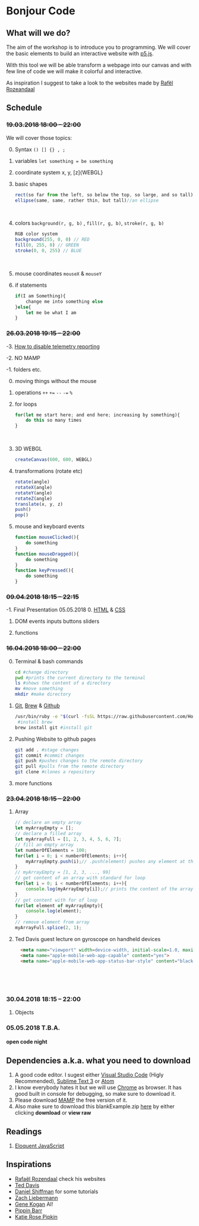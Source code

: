 # Bonjour Code

## What will we do?

The aim of the workshop is to introduce you to programming. We will cover the basic elements to build an interactive website with [p5.js](https://p5js.org/).

With this tool we will be able transform a webpage into our canvas and with few line of code we will make it colorful and interactive.

As inspiration I suggest to take a look to the websites made by [Rafël Rozeandaal](https://www.newrafael.com/websites/)

## Schedule

### ~~19.03.2018 18:00 – 22:00~~

We will cover those topics:

0. Syntax `() [] {} , ;`

1. variables `let something = be something`

2. coordinate system x, y, [z]{WEBGL}

3. basic shapes

   ```javascript
   rect(so far from the left, so below the top, so large, and so tall)//a rect
   ellipse(same, same, rather thin, but tall)//an ellipse
   ```

   ​

4. colors `background(r, g, b)` , `fill(r, g, b)`, `stroke(r, g, b)`

   ```javascript
   RGB color system
   background(255, 0, 0) // RED
   fill(0, 255, 0) // GREEN
   stroke(0, 0, 255) // BLUE
   ```

   ​

5. mouse coordinates `mouseX`  & `mouseY`

6. if statements

   ```javascript
   if(I am Something){
       change me into something else
   }else{
       let me be what I am
   }
   ```

### ~~26.03.2018 19:15 – 22:00~~

-3. [How to disable telemetry reporting](https://code.visualstudio.com/docs/supporting/faq#_how-to-disable-telemetry-reporting)

-2. NO MAMP

-1. folders etc.

0. moving things without the mouse


1. operations `++` `+=` `--` `-=` `%`

2. for loops

   ```javascript
   for(let me start here; and end here; increasing by something){
       do this so many times
   }
   ```

   ​
3. 3D WEBGL
    ```javascript
    createCanvas(600, 600, WEBGL)
    ```

4. transformations (rotate etc)
    ```javascript
    rotate(angle)
    rotateX(angle)
    rotateY(angle)
    rotateZ(angle)
    translate(x, y, z)
    push()
    pop()
    ```

5. mouse and keyboard events
    ```javascript
    function mouseClicked(){
        do something
    }
    function mouseDragged(){
        do something
    }
    function keyPressed(){
        do something
    }
    ```

### ~~09.04.2018 18:15 – 22:15~~

-1. Final Presentation 05.05.2018
0. [HTML](https://www.w3schools.com/tags/default.asp) & [CSS](https://www.w3schools.com/cssref/default.asp)

1. DOM events inputs buttons sliders

2. functions

### ~~16.04.2018 18:00 – 22:00~~

0. Terminal & bash commands

   ```bash
   cd #change directory
   pwd #prints the current directory to the terminal
   ls #shows the content of a directory
   mv #move something
   mkdir #make directory
   ```

1. [Git](https://git-scm.com/), [Brew](https://brew.sh/) & [Github](https://github.com/)

   ```bash
   /usr/bin/ruby -e "$(curl -fsSL https://raw.githubusercontent.com/Homebrew/install/master/install)"
    #install brew
   brew install git #install git
   ```

2. Pushing Website to github pages

   ```bash
   git add . #stage changes
   git commit #commit changes
   git push #pushes changes to the remote directory
   git pull #pulls from the remote directory
   git clone #clones a repository
   ```
   
3. more functions

### ~~23.04.2018 18:15 – 22:00~~

1. Array

   ``` javascript
   // declare an empty array
   let myArrayEmpty = [];
   // declare a filled array
   let myArrayFull = [1, 2, 3, 4, 5, 6, 7];
   // fill an empty array
   let numberOfElements = 100;
   for(let i = 0; i < numberOfElements; i++){
       myArrayEmpty.push(i);// .push(element) pushes any element at the end of the Arrray
   }
   // myArrayEmpty = [1, 2, 3, ..., 99]
   // get content of an array with standard for loop
   for(let i = 0; i < numberOfElements; i++){
       console.log(myArrayEmpty[i]);// prints the content of the array in the console
   }
   // get content with for of loop
   for(let element of myArrayEmpty){
       console.log(element);
   }
   // remove element from array
   myArrayFull.splice(2, 1);
   ```

2. Ted Davis guest lecture on gyroscope on handheld devices

   ```html
     <meta name="viewport" width=device-width, initial-scale=1.0, maximum-scale=1.0, user-scalable=0>
     <meta name="apple-mobile-web-app-capable" content="yes">
     <meta name="apple-mobile-web-app-status-bar-style" content="black">
   ```

   ​

   ​

### 30.04.2018 18:15 – 22:00

1. Objects

### 05.05.2018 T.B.A.

#### open code night

## Dependencies a.k.a. what you need to download

1. A good code editor. I sugest either [Visual Studio Code](https://code.visualstudio.com/) (Higly Recommended),  [Sublime Text 3](https://www.sublimetext.com/) or [Atom](https://atom.io/)
2. I know everybody hates it but we will use [Chrome](https://www.google.com/chrome/) as browser. It has good built in console for debugging, so make sure to download it.
3. Please download [MAMP](https://www.mamp.info/de/) the free version of it.
4. Also make sure to download this blankExample.zip [here](https://github.com/yanoteaching/SFAC/blob/master/classes/BlankExample.zip) by either clicking __download__ or __view raw__

## Readings
1. [Eloquent JavaScript](https://eloquentjavascript.net/Eloquent_JavaScript.pdf)

## Inspirations

* [Rafaël Rozendaal](https://www.newrafael.com/) check his websites
* [Ted Davis](http://www.teddavis.org/#projects)
* [Daniel Shiffman](http://shiffman.net/) for some tutorials
* [Zach Liebermann](http://thesystemis.com/)
* [Gene Kogan](http://genekogan.com/) AI!
* [Pippin Barr](https://www.pippinbarr.com/category/games/)
* [Katie Rose Pipkin](http://katierosepipkin.com/)
